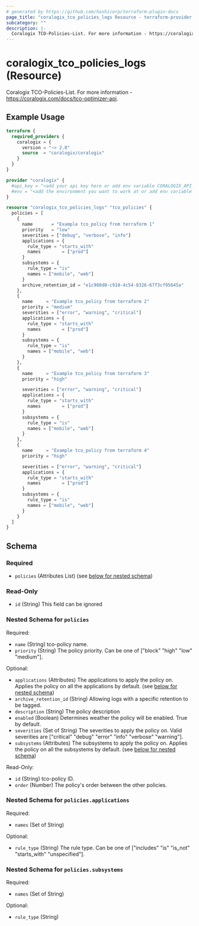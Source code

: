 ```yaml
---
# generated by https://github.com/hashicorp/terraform-plugin-docs
page_title: "coralogix_tco_policies_logs Resource - terraform-provider-coralogix"
subcategory: ""
description: |-
  Coralogix TCO-Policies-List. For more information - https://coralogix.com/docs/tco-optimizer-api.
---
```


# coralogix_tco_policies_logs (Resource)

Coralogix TCO-Policies-List. For more information - https://coralogix.com/docs/tco-optimizer-api.

## Example Usage

```terraform
terraform {
  required_providers {
    coralogix = {
      version = "~> 2.0"
      source  = "coralogix/coralogix"
    }
  }
}

provider "coralogix" {
  #api_key = "<add your api key here or add env variable CORALOGIX_API_KEY>"
  #env = "<add the environment you want to work at or add env variable CORALOGIX_ENV>"
}

resource "coralogix_tco_policies_logs" "tco_policies" {
  policies = [
    {
      name       = "Example tco_policy from terraform 1"
      priority   = "low"
      severities = ["debug", "verbose", "info"]
      applications = {
        rule_type = "starts_with"
        names        = ["prod"]
      }
      subsystems = {
        rule_type = "is"
        names = ["mobile", "web"]
      }
      archive_retention_id = "e1c980d0-c910-4c54-8326-67f3cf95645a"
    },
    {
      name     = "Example tco_policy from terraform 2"
      priority = "medium"
      severities = ["error", "warning", "critical"]
      applications = {
        rule_type = "starts_with"
        names        = ["prod"]
      }
      subsystems = {
        rule_type = "is"
        names = ["mobile", "web"]
      }
    },
    {
      name     = "Example tco_policy from terraform 3"
      priority = "high"

      severities = ["error", "warning", "critical"]
      applications = {
        rule_type = "starts_with"
        names        = ["prod"]
      }
      subsystems = {
        rule_type = "is"
        names = ["mobile", "web"]
      }
    },
    {
      name     = "Example tco_policy from terraform 4"
      priority = "high"

      severities = ["error", "warning", "critical"]
      applications = {
        rule_type = "starts_with"
        names        = ["prod"]
      }
      subsystems = {
        rule_type = "is"
        names = ["mobile", "web"]
      }
    }
  ]
}
```

<!-- schema generated by tfplugindocs -->
## Schema

### Required

- `policies` (Attributes List) (see [below for nested schema](#nestedatt--policies))

### Read-Only

- `id` (String) This field can be ignored

<a id="nestedatt--policies"></a>
### Nested Schema for `policies`

Required:

- `name` (String) tco-policy name.
- `priority` (String) The policy priority. Can be one of ["block" "high" "low" "medium"].

Optional:

- `applications` (Attributes) The applications to apply the policy on. Applies the policy on all the applications by default. (see [below for nested schema](#nestedatt--policies--applications))
- `archive_retention_id` (String) Allowing logs with a specific retention to be tagged.
- `description` (String) The policy description
- `enabled` (Boolean) Determines weather the policy will be enabled. True by default.
- `severities` (Set of String) The severities to apply the policy on. Valid severities are ["critical" "debug" "error" "info" "verbose" "warning"].
- `subsystems` (Attributes) The subsystems to apply the policy on. Applies the policy on all the subsystems by default. (see [below for nested schema](#nestedatt--policies--subsystems))

Read-Only:

- `id` (String) tco-policy ID.
- `order` (Number) The policy's order between the other policies.

<a id="nestedatt--policies--applications"></a>
### Nested Schema for `policies.applications`

Required:

- `names` (Set of String)

Optional:

- `rule_type` (String) The rule type. Can be one of ["includes" "is" "is_not" "starts_with" "unspecified"].


<a id="nestedatt--policies--subsystems"></a>
### Nested Schema for `policies.subsystems`

Required:

- `names` (Set of String)

Optional:

- `rule_type` (String)

